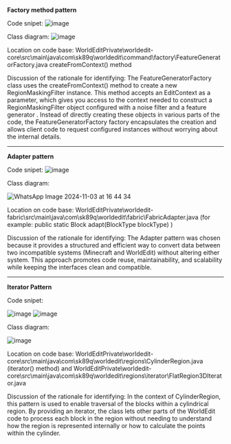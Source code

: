 **Factory method pattern**

Code snipet:
 ![image](https://github.com/user-attachments/assets/7a8c075f-2ba3-4ed2-b5e2-f756a127bf5a)

Class diagram:
 ![image](https://github.com/user-attachments/assets/4a007107-3bd6-4b80-b5e7-ad8afb1c04ac)
 

Location on code base: WorldEditPrivate\worldedit-core\src\main\java\com\sk89q\worldedit\command\factory\FeatureGeneratorFactory.java    createFromContext() method

Discussion of the rationale for identifying:
The FeatureGeneratorFactory class uses the createFromContext() method to create a new RegionMaskingFilter instance.
This method accepts an EditContext as a parameter, which gives you access to the context needed to construct a RegionMaskingFilter object configured with a noise filter and a feature generator .
Instead of directly creating these objects in various parts of the code, the FeatureGeneratorFactory factory encapsulates the creation and allows client code to request configured instances without worrying about the internal details.

---------------------------------------------------------------------------------------------------------------------------------------------------------------------------------------------------------------------

**Adapter pattern**

Code snipet:
![image](https://github.com/user-attachments/assets/ed153dd5-3707-4bb5-8d58-1e1dbdb5a402)

Class diagram:

![WhatsApp Image 2024-11-03 at 16 44 34](https://github.com/user-attachments/assets/8c9fdf3e-7ce5-40b2-a24e-af0560a24d0b)

Location on code base: WorldEditPrivate\worldedit-fabric\src\main\java\com\sk89q\worldedit\fabric\FabricAdapter.java  (for example: public static Block adapt(BlockType blockType) )

Discussion of the rationale for identifying:
The Adapter pattern was chosen because it provides a structured and efficient way to convert data between two incompatible systems (Minecraft and WorldEdit) without altering either system. This approach promotes code reuse, maintainability, and scalability while keeping the interfaces clean and compatible.

---------------------------------------------------------------------------------------------------------------------------------------------------------------------------------------------------------------------

**Iterator Pattern**

Code snipet:

![image](https://github.com/user-attachments/assets/3349d0a4-c224-4e63-a754-d65a2e4050ce)
![image](https://github.com/user-attachments/assets/2a70fb62-2e84-49f8-bf2d-87270f53f519)

Class diagram:

![image](https://github.com/user-attachments/assets/94c8f6ed-5573-434a-98bf-1cd71d17fba5)

Location on code base:
WorldEditPrivate\worldedit-core\src\main\java\com\sk89q\worldedit\regions\CylinderRegion.java    (iterator() method)
and WorldEditPrivate\worldedit-core\src\main\java\com\sk89q\worldedit\regions\iterator\FlatRegion3DIterator.java

Discussion of the rationale for identifying:
In the context of CylinderRegion, this pattern is used to enable traversal of the blocks within a cylindrical region. By providing an iterator, the class lets other parts of the WorldEdit code to process each block in the region without needing to understand how the region is represented internally or how to calculate the points within the cylinder.
